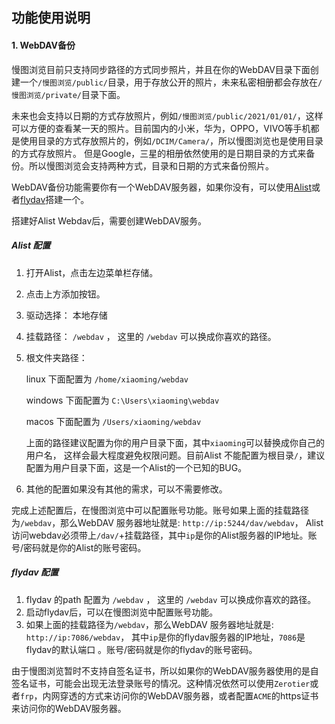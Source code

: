 ##  功能使用说明

#### 1. WebDAV备份

慢图浏览目前只支持同步路径的方式同步照片，并且在你的WebDAV目录下面创建一个`/慢图浏览/public/`目录，用于存放公开的照片，未来私密相册都会存放在`/慢图浏览/private/`目录下面。

未来也会支持以日期的方式存放照片，例如`/慢图浏览/public/2021/01/01/`，这样可以方便的查看某一天的照片。目前国内的小米，华为，OPPO，VIVO等手机都是使用目录的方式存放照片的，例如`/DCIM/Camera/`，所以慢图浏览也是使用目录的方式存放照片。
但是Google，三星的相册依然使用的是日期目录的方式来备份。所以慢图浏览会支持两种方式，目录和日期的方式来备份照片。

WebDAV备份功能需要你有一个WebDAV服务器，如果你没有，可以使用[Alist](https://alist.nn.ci/)或者[flydav](https://github.com/pluveto/flydav/)搭建一个。

搭建好Alist Webdav后，需要创建WebDAV服务。

##### Alist 配置
1. 打开Alist，点击左边菜单栏存储。
2. 点击上方添加按钮。
3. 驱动选择： 本地存储
4. 挂载路径： `/webdav` ， 这里的 `/webdav` 可以换成你喜欢的路径。
5. 根文件夹路径： 

   linux 下面配置为 `/home/xiaoming/webdav`

   windows 下面配置为 `C:\Users\xiaoming\webdav`

   macos  下面配置为 `/Users/xiaoming/webdav` 
 
   上面的路径建议配置为你的用户目录下面，其中`xiaoming`可以替换成你自己的用户名， 这样会最大程度避免权限问题。目前Alist 不能配置为根目录`/`，建议配置为用户目录下面，这是一个Alist的一个已知的BUG。

6. 其他的配置如果没有其他的需求，可以不需要修改。

完成上述配置后，在慢图浏览中可以配置账号功能。账号如果上面的挂载路径为`/webdav`，那么WebDAV 服务器地址就是: `http://ip:5244/dav/webdav`， Alist访问webdav必须带上`/dav/`+挂载路径，其中`ip`是你的Alist服务器的IP地址。账号/密码就是你的Alist的账号密码。


##### flydav 配置

1. flydav 的path 配置为 `/webdav` ， 这里的 `/webdav` 可以换成你喜欢的路径。
2. 启动flydav后，可以在慢图浏览中配置账号功能。
3. 如果上面的挂载路径为`/webdav`，那么WebDAV 服务器地址就是: `http://ip:7086/webdav`， 其中`ip`是你的flydav服务器的IP地址，`7086`是flydav的默认端口 。账号/密码就是你的flydav的账号密码。


由于慢图浏览暂时不支持自签名证书，所以如果你的WebDAV服务器使用的是自签名证书，可能会出现无法登录账号的情况。这种情况依然可以使用`Zerotier`或者`frp`，内网穿透的方式来访问你的WebDAV服务器，或者配置`ACME`的https证书来访问你的WebDAV服务器。


